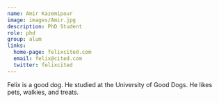 ```yaml
---
name: Amir Kazemipour
image: images/Amir.jpg
description: PhD Student
role: phd
group: alum
links:
  home-page: felixcited.com
  email: felix@cited.com
  twitter: felixcited
---
```


Felix is a good dog.
He studied at the University of Good Dogs.
He likes pets, walkies, and treats.

